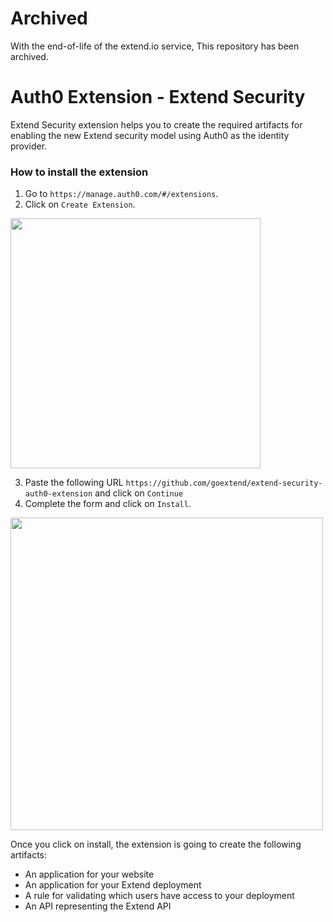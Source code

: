 # Archived
With the end-of-life of the extend.io service, This repository has been archived.

# Auth0 Extension - Extend Security

Extend Security extension helps you to create the required artifacts for enabling the new Extend security model using Auth0 as the identity provider.

### How to install the extension

1. Go to `https://manage.auth0.com/#/extensions`.
2. Click on `Create Extension`.

  <img src="https://user-images.githubusercontent.com/302314/41181037-c1100452-6b46-11e8-9e57-f73b1aad02b8.png" width="400"/>

3. Paste the following URL `https://github.com/goextend/extend-security-auth0-extension` and click on `Continue`
4. Complete the form and click on `Install`.

<img width="500" src="https://user-images.githubusercontent.com/302314/41180953-68400656-6b46-11e8-95af-4ad01f96c6df.png"/>

Once you click on install, the extension is going to create the following artifacts:

- An application for your website
- An application for your Extend deployment
- A rule for validating which users have access to your deployment
- An API representing the Extend API
